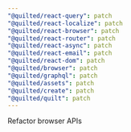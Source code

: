 ```yaml
---
"@quilted/react-query": patch
"@quilted/react-localize": patch
"@quilted/react-browser": patch
"@quilted/react-router": patch
"@quilted/react-async": patch
"@quilted/react-email": patch
"@quilted/react-dom": patch
"@quilted/browser": patch
"@quilted/graphql": patch
"@quilted/assets": patch
"@quilted/create": patch
"@quilted/quilt": patch
---
```


Refactor browser APIs
